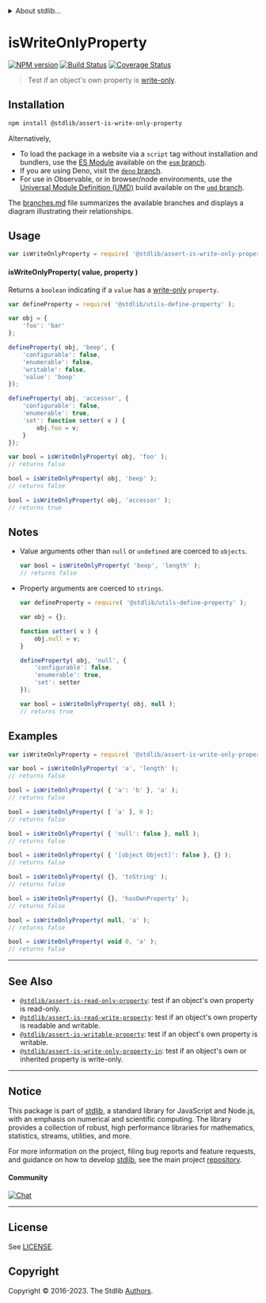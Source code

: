 <!--

@license Apache-2.0

Copyright (c) 2018 The Stdlib Authors.

Licensed under the Apache License, Version 2.0 (the "License");
you may not use this file except in compliance with the License.
You may obtain a copy of the License at

   http://www.apache.org/licenses/LICENSE-2.0

Unless required by applicable law or agreed to in writing, software
distributed under the License is distributed on an "AS IS" BASIS,
WITHOUT WARRANTIES OR CONDITIONS OF ANY KIND, either express or implied.
See the License for the specific language governing permissions and
limitations under the License.

-->


<details>
  <summary>
    About stdlib...
  </summary>
  <p>We believe in a future in which the web is a preferred environment for numerical computation. To help realize this future, we've built stdlib. stdlib is a standard library, with an emphasis on numerical and scientific computation, written in JavaScript (and C) for execution in browsers and in Node.js.</p>
  <p>The library is fully decomposable, being architected in such a way that you can swap out and mix and match APIs and functionality to cater to your exact preferences and use cases.</p>
  <p>When you use stdlib, you can be absolutely certain that you are using the most thorough, rigorous, well-written, studied, documented, tested, measured, and high-quality code out there.</p>
  <p>To join us in bringing numerical computing to the web, get started by checking us out on <a href="https://github.com/stdlib-js/stdlib">GitHub</a>, and please consider <a href="https://opencollective.com/stdlib">financially supporting stdlib</a>. We greatly appreciate your continued support!</p>
</details>

# isWriteOnlyProperty

[![NPM version][npm-image]][npm-url] [![Build Status][test-image]][test-url] [![Coverage Status][coverage-image]][coverage-url] <!-- [![dependencies][dependencies-image]][dependencies-url] -->

> Test if an object's own property is [write-only][@stdlib/utils/define-write-only-accessor].

<section class="installation">

## Installation

```bash
npm install @stdlib/assert-is-write-only-property
```

Alternatively,

-   To load the package in a website via a `script` tag without installation and bundlers, use the [ES Module][es-module] available on the [`esm` branch][esm-url].
-   If you are using Deno, visit the [`deno` branch][deno-url].
-   For use in Observable, or in browser/node environments, use the [Universal Module Definition (UMD)][umd] build available on the [`umd` branch][umd-url].

The [branches.md][branches-url] file summarizes the available branches and displays a diagram illustrating their relationships.

</section>

<section class="usage">

## Usage

```javascript
var isWriteOnlyProperty = require( '@stdlib/assert-is-write-only-property' );
```

#### isWriteOnlyProperty( value, property )

Returns a `boolean` indicating if a `value` has a [write-only][@stdlib/utils/define-write-only-accessor] `property`.

<!-- eslint-disable no-restricted-syntax -->

```javascript
var defineProperty = require( '@stdlib/utils-define-property' );

var obj = {
    'foo': 'bar'
};

defineProperty( obj, 'beep', {
    'configurable': false,
    'enumerable': false,
    'writable': false,
    'value': 'boop'
});

defineProperty( obj, 'accessor', {
    'configurable': false,
    'enumerable': true,
    'set': function setter( v ) {
        obj.foo = v;
    }
});

var bool = isWriteOnlyProperty( obj, 'foo' );
// returns false

bool = isWriteOnlyProperty( obj, 'beep' );
// returns false

bool = isWriteOnlyProperty( obj, 'accessor' );
// returns true
```

</section>

<!-- /.usage -->

<section class="notes">

## Notes

-   Value arguments other than `null` or `undefined` are coerced to `objects`.

    ```javascript
    var bool = isWriteOnlyProperty( 'beep', 'length' );
    // returns false
    ```

-   Property arguments are coerced to `strings`.

    ```javascript
    var defineProperty = require( '@stdlib/utils-define-property' );

    var obj = {};

    function setter( v ) {
        obj.null = v;
    }

    defineProperty( obj, 'null', {
        'configurable': false,
        'enumerable': true,
        'set': setter
    });

    var bool = isWriteOnlyProperty( obj, null );
    // returns true
    ```

</section>

<!-- /.notes -->

<section class="examples">

## Examples

<!-- eslint-disable object-curly-newline -->

<!-- eslint no-undef: "error" -->

```javascript
var isWriteOnlyProperty = require( '@stdlib/assert-is-write-only-property' );

var bool = isWriteOnlyProperty( 'a', 'length' );
// returns false

bool = isWriteOnlyProperty( { 'a': 'b' }, 'a' );
// returns false

bool = isWriteOnlyProperty( [ 'a' ], 0 );
// returns false

bool = isWriteOnlyProperty( { 'null': false }, null );
// returns false

bool = isWriteOnlyProperty( { '[object Object]': false }, {} );
// returns false

bool = isWriteOnlyProperty( {}, 'toString' );
// returns false

bool = isWriteOnlyProperty( {}, 'hasOwnProperty' );
// returns false

bool = isWriteOnlyProperty( null, 'a' );
// returns false

bool = isWriteOnlyProperty( void 0, 'a' );
// returns false
```

</section>

<!-- /.examples -->

<!-- Section for related `stdlib` packages. Do not manually edit this section, as it is automatically populated. -->

<section class="related">

* * *

## See Also

-   <span class="package-name">[`@stdlib/assert-is-read-only-property`][@stdlib/assert/is-read-only-property]</span><span class="delimiter">: </span><span class="description">test if an object's own property is read-only.</span>
-   <span class="package-name">[`@stdlib/assert-is-read-write-property`][@stdlib/assert/is-read-write-property]</span><span class="delimiter">: </span><span class="description">test if an object's own property is readable and writable.</span>
-   <span class="package-name">[`@stdlib/assert-is-writable-property`][@stdlib/assert/is-writable-property]</span><span class="delimiter">: </span><span class="description">test if an object's own property is writable.</span>
-   <span class="package-name">[`@stdlib/assert-is-write-only-property-in`][@stdlib/assert/is-write-only-property-in]</span><span class="delimiter">: </span><span class="description">test if an object's own or inherited property is write-only.</span>

</section>

<!-- /.related -->

<!-- Section for all links. Make sure to keep an empty line after the `section` element and another before the `/section` close. -->


<section class="main-repo" >

* * *

## Notice

This package is part of [stdlib][stdlib], a standard library for JavaScript and Node.js, with an emphasis on numerical and scientific computing. The library provides a collection of robust, high performance libraries for mathematics, statistics, streams, utilities, and more.

For more information on the project, filing bug reports and feature requests, and guidance on how to develop [stdlib][stdlib], see the main project [repository][stdlib].

#### Community

[![Chat][chat-image]][chat-url]

---

## License

See [LICENSE][stdlib-license].


## Copyright

Copyright &copy; 2016-2023. The Stdlib [Authors][stdlib-authors].

</section>

<!-- /.stdlib -->

<!-- Section for all links. Make sure to keep an empty line after the `section` element and another before the `/section` close. -->

<section class="links">

[npm-image]: http://img.shields.io/npm/v/@stdlib/assert-is-write-only-property.svg
[npm-url]: https://npmjs.org/package/@stdlib/assert-is-write-only-property

[test-image]: https://github.com/stdlib-js/assert-is-write-only-property/actions/workflows/test.yml/badge.svg?branch=v0.1.0
[test-url]: https://github.com/stdlib-js/assert-is-write-only-property/actions/workflows/test.yml?query=branch:v0.1.0

[coverage-image]: https://img.shields.io/codecov/c/github/stdlib-js/assert-is-write-only-property/main.svg
[coverage-url]: https://codecov.io/github/stdlib-js/assert-is-write-only-property?branch=main

<!--

[dependencies-image]: https://img.shields.io/david/stdlib-js/assert-is-write-only-property.svg
[dependencies-url]: https://david-dm.org/stdlib-js/assert-is-write-only-property/main

-->

[chat-image]: https://img.shields.io/gitter/room/stdlib-js/stdlib.svg
[chat-url]: https://app.gitter.im/#/room/#stdlib-js_stdlib:gitter.im

[stdlib]: https://github.com/stdlib-js/stdlib

[stdlib-authors]: https://github.com/stdlib-js/stdlib/graphs/contributors

[umd]: https://github.com/umdjs/umd
[es-module]: https://developer.mozilla.org/en-US/docs/Web/JavaScript/Guide/Modules

[deno-url]: https://github.com/stdlib-js/assert-is-write-only-property/tree/deno
[umd-url]: https://github.com/stdlib-js/assert-is-write-only-property/tree/umd
[esm-url]: https://github.com/stdlib-js/assert-is-write-only-property/tree/esm
[branches-url]: https://github.com/stdlib-js/assert-is-write-only-property/blob/main/branches.md

[stdlib-license]: https://raw.githubusercontent.com/stdlib-js/assert-is-write-only-property/main/LICENSE

[@stdlib/utils/define-write-only-accessor]: https://github.com/stdlib-js/utils-define-write-only-accessor

<!-- <related-links> -->

[@stdlib/assert/is-read-only-property]: https://github.com/stdlib-js/assert-is-read-only-property

[@stdlib/assert/is-read-write-property]: https://github.com/stdlib-js/assert-is-read-write-property

[@stdlib/assert/is-writable-property]: https://github.com/stdlib-js/assert-is-writable-property

[@stdlib/assert/is-write-only-property-in]: https://github.com/stdlib-js/assert-is-write-only-property-in

<!-- </related-links> -->

</section>

<!-- /.links -->

